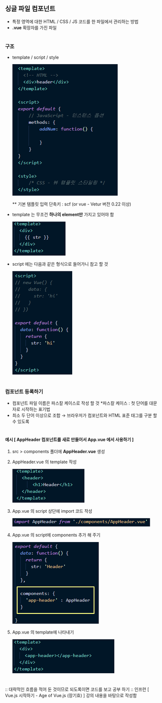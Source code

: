## 싱글 파일 컴포넌트 
- 특정 영역에 대한 HTML / CSS / JS 코드를 한 파일에서 관리하는 방법
- **.vue** 확장자를 가진 파일 
#
### 구조
- template / script / style          
  
  <img src="/Vue/img/싱글파일.png">     
  

  ** 기본 템플릿 입력 단축키 : scf (or vue - Vetur 버전 0.22 이상)

- template 는 무조건 **하나의 element만** 가지고 있어야 함   

  <img src="/Vue/img/싱파컴1.png">      

- script 에는 다음과 같은 형식으로 들어가니 참고 할 것 

  <img src="/Vue/img/싱파컴3.png"> 
#
### 컴포넌트 등록하기 
- 컴포넌트 파일 이름은 파스칼 케이스로 작성 할 것 
   *파스칼 케이스 : 첫 단어를 대문자로 시작하는 표기법 
- 최소 두 단어 이상으로 조합 →  브라우저가 컴포넌트와 HTML 표준 태그를 구분 할 수 있도록 
#
#### 예시 [ AppHeader 컴포넌트를 새로 만들어서 App.vue 에서 사용하기 ]
1. src > components 폴더에 **AppHeader.vue** 생성 
2. AppHeader.vue 의 template 작성    
 
   <img src="/Vue/img/싱파컴4.png">  
   
3. App.vue 의 script 상단에 import 코드 작성 

   <img src="/Vue/img/싱파컴5.png">   
  
4. App.vue 의 script에 components 추가 해 주기 

   <img src="/Vue/img/싱파컴6.png">    
  
5. App.vue 의 template에 나타내기   
 
   <img src="/Vue/img/싱파컴7.png">  
#
:: 대략적인 흐름을 적어 둔 것이므로 되도록이면 코드를 보고 공부 하기 
:: 인프런 [ Vue.js 시작하기 - Age of Vue.js (장기효) ] 강의 내용을 바탕으로 작성함

